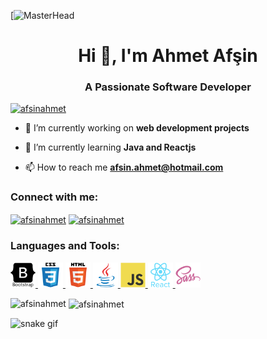 
[![MasterHead](https://miro.medium.com/v2/resize:fit:1000/1*K8XgRuFvD-L_bFDWwdkKew.png)
<h1 align="center">Hi 👋, I'm Ahmet Afşin</h1>
<h3 align="center">A Passionate Software Developer</h3>

<p align="left"> <a href="https://github.com/ryo-ma/github-profile-trophy"><img src="https://github-profile-trophy.vercel.app/?username=afsinahmet" alt="afsinahmet" /></a> </p>

- 🔭 I’m currently working on **web development projects**

- 🌱 I’m currently learning **Java and Reactjs**

- 📫 How to reach me **afsin.ahmet@hotmail.com**

<h3 align="left">Connect with me:</h3>
<p align="left">
<a href="https://linkedin.com/in/afsinahmet" target="blank"><img align="center" src="https://raw.githubusercontent.com/rahuldkjain/github-profile-readme-generator/master/src/images/icons/Social/linked-in-alt.svg" alt="afsinahmet" height="30" width="40" /></a>
<a href="https://www.hackerrank.com/afsinahmet" target="blank"><img align="center" src="https://raw.githubusercontent.com/rahuldkjain/github-profile-readme-generator/master/src/images/icons/Social/hackerrank.svg" alt="afsinahmet" height="30" width="40" /></a>
</p>

<h3 align="left">Languages and Tools:</h3>
<p align="left"> <a href="https://getbootstrap.com" target="_blank" rel="noreferrer"> <img src="https://raw.githubusercontent.com/devicons/devicon/master/icons/bootstrap/bootstrap-plain-wordmark.svg" alt="bootstrap" width="40" height="40"/> </a> <a href="https://www.w3schools.com/css/" target="_blank" rel="noreferrer"> <img src="https://raw.githubusercontent.com/devicons/devicon/master/icons/css3/css3-original-wordmark.svg" alt="css3" width="40" height="40"/> </a> <a href="https://www.w3.org/html/" target="_blank" rel="noreferrer"> <img src="https://raw.githubusercontent.com/devicons/devicon/master/icons/html5/html5-original-wordmark.svg" alt="html5" width="40" height="40"/> </a> <a href="https://www.java.com" target="_blank" rel="noreferrer"> <img src="https://raw.githubusercontent.com/devicons/devicon/master/icons/java/java-original.svg" alt="java" width="40" height="40"/> </a> <a href="https://developer.mozilla.org/en-US/docs/Web/JavaScript" target="_blank" rel="noreferrer"> <img src="https://raw.githubusercontent.com/devicons/devicon/master/icons/javascript/javascript-original.svg" alt="javascript" width="40" height="40"/> </a> <a href="https://reactjs.org/" target="_blank" rel="noreferrer"> <img src="https://raw.githubusercontent.com/devicons/devicon/master/icons/react/react-original-wordmark.svg" alt="react" width="40" height="40"/> </a> <a href="https://sass-lang.com" target="_blank" rel="noreferrer"> <img src="https://raw.githubusercontent.com/devicons/devicon/master/icons/sass/sass-original.svg" alt="sass" width="40" height="40"/> </a> </p>

<p><img align="left" src="https://github-readme-stats.vercel.app/api/top-langs?username=afsinahmet&show_icons=true&locale=en&layout=compact" alt="afsinahmet" /></p>

<p>&nbsp;<img align="center" src="https://github-readme-stats.vercel.app/api?username=afsinahmet&show_icons=true&locale=en" alt="afsinahmet" /></p>




![snake gif](https://github.com/afsinahmet/afsinahmet/blob/output/github-contribution-grid-snake.gif)
